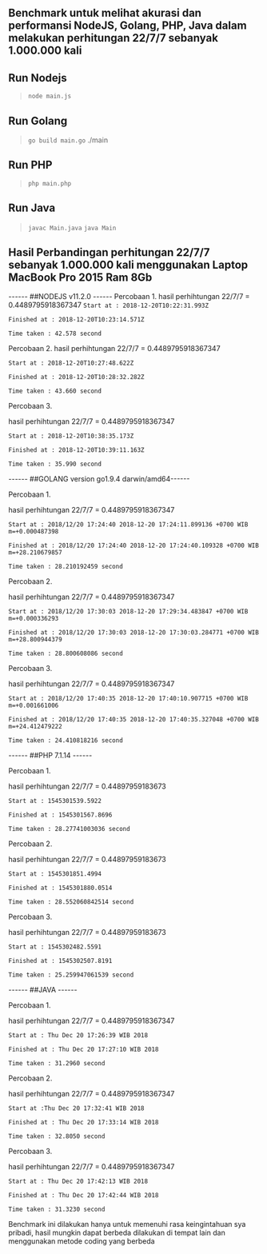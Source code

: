 ## Benchmark untuk melihat akurasi dan performansi  NodeJS, Golang, PHP, Java dalam melakukan perhitungan 22/7/7 sebanyak 1.000.000 kali
## Run Nodejs
> `node main.js`

## Run Golang
> `go build main.go`
> ./main

## Run PHP
> `php main.php`

## Run Java
> `javac Main.java`
> `java Main`


## Hasil Perbandingan perhitungan 22/7/7 sebanyak 1.000.000 kali menggunakan Laptop MacBook Pro 2015 Ram 8Gb

------ ##NODEJS v11.2.0 ------ 
Percobaan 1. 
hasil perhihtungan 22/7/7 = 0.4489795918367347
`Start at : 2018-12-20T10:22:31.993Z`

`Finished at : 2018-12-20T10:23:14.571Z`

`Time taken : 42.578 second`

Percobaan 2.
hasil perhihtungan 22/7/7 = 0.4489795918367347

`Start at : 2018-12-20T10:27:48.622Z` 

`Finished at : 2018-12-20T10:28:32.282Z`

`Time taken : 43.660 second`


Percobaan 3.

hasil perhihtungan 22/7/7 = 0.4489795918367347

`Start at : 2018-12-20T10:38:35.173Z`

`Finished at : 2018-12-20T10:39:11.163Z`

`Time taken : 35.990 second`



------ ##GOLANG version go1.9.4 darwin/amd64------ 

Percobaan 1.

hasil perhihtungan 22/7/7 =  0.4489795918367347

`Start at : 2018/12/20 17:24:40 2018-12-20 17:24:11.899136 +0700 WIB m=+0.000487398`

`Finished at : 2018/12/20 17:24:40 2018-12-20 17:24:40.109328 +0700 WIB m=+28.210679857`

`Time taken : 28.210192459 second`



Percobaan 2.

hasil perhihtungan 22/7/7 = 0.4489795918367347

`Start at : 2018/12/20 17:30:03 2018-12-20 17:29:34.483847 +0700 WIB m=+0.000336293`

`Finished at : 2018/12/20 17:30:03 2018-12-20 17:30:03.284771 +0700 WIB m=+28.800944379`

`Time taken : 28.800608086 second`



Percobaan 3.

hasil perhihtungan 22/7/7 = 0.4489795918367347

`Start at : 2018/12/20 17:40:35 2018-12-20 17:40:10.907715 +0700 WIB m=+0.001661006`

`Finished at : 2018/12/20 17:40:35 2018-12-20 17:40:35.327048 +0700 WIB m=+24.412479222`

`Time taken : 24.410818216 second`



------ ##PHP 7.1.14 ------ 

Percobaan 1.

hasil perhihtungan 22/7/7 = 0.44897959183673

`Start at : 1545301539.5922`

`Finished at : 1545301567.8696`

`Time taken : 28.27741003036 second`



Percobaan 2. 

hasil perhihtungan 22/7/7 = 0.44897959183673

`Start at : 1545301851.4994`

`Finished at : 1545301880.0514`

`Time taken : 28.552060842514 second`



Percobaan 3.

hasil perhihtungan 22/7/7 = 0.44897959183673

`Start at : 1545302482.5591`

`Finished at : 1545302507.8191`

`Time taken : 25.259947061539 second`



------ ##JAVA ------

Percobaan 1.

hasil perhihtungan 22/7/7 = 0.4489795918367347

`Start at : Thu Dec 20 17:26:39 WIB 2018`

`Finished at : Thu Dec 20 17:27:10 WIB 2018`

`Time taken : 31.2960 second`



Percobaan 2.

hasil perhihtungan 22/7/7 = 0.4489795918367347

`Start at :Thu Dec 20 17:32:41 WIB 2018`

`Finished at : Thu Dec 20 17:33:14 WIB 2018`

`Time taken : 32.8050 second`



Percobaan 3.

hasil perhihtungan 22/7/7 = 0.4489795918367347

`Start at : Thu Dec 20 17:42:13 WIB 2018`

`Finished at : Thu Dec 20 17:42:44 WIB 2018`

`Time taken : 31.3230 second`


    
Benchmark ini dilakukan hanya untuk memenuhi rasa keingintahuan sya pribadi, hasil mungkin dapat berbeda dilakukan di tempat lain dan menggunakan metode coding yang berbeda
